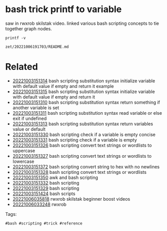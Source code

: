 # bash trick printf to variable

saw in rwxrob skilstak video.
linked various bash scripting concepts to tie together graph nodes.

```
printf -v
```

` zet/20221006191703/README.md `

# Related

- [20221003151314](/zet/20221003151314/README.md) bash scripting substitution syntax initialize variable with default value if empty and return it example
- [20221003151315](/zet/20221003151315/README.md) bash scripting substitution syntax initialize variable with default value if empty and return it
- [20221003151310](/zet/20221003151310/README.md) bash scripting substitution syntax return something if another variable is set
- [20221003151311](/zet/20221003151311/README.md) bash scripting substitution syntax read variable or else exit if undefined
- [20221003151313](/zet/20221003151313/README.md) bash scripting substitution syntax return variables value or default
- [20221003151330](/zet/20221003151330/README.md) bash scripting check if a variable is empty concise
- [20221003151331](/zet/20221003151331/README.md) bash scripting check if a variable is empty
- [20221003151326](/zet/20221003151326/README.md) bash scripting convert text strings or wordlists to uppercase
- [20221003151327](/zet/20221003151327/README.md) bash scripting convert text strings or wordlists to lowercase
- [20221003151372](/zet/20221003151372/README.md) bash scripting convert string to hex with no newlines
- [20221003151328](/zet/20221003151328/README.md) bash scripting convert text strings or wordlists
- [20221003151350](/zet/20221003151350/README.md) awk and bash scripting
- [20221003151332](/zet/20221003151332/README.md) bash scripting
- [20221003151329](/zet/20221003151329/README.md) bash scripting
- [20221003151424](/zet/20221003151424/README.md) bash scripts
- [20221006035818](/zet/20221006035818/README.md) rwxrob skilstak beginner boost videos
- [20221006033248](/zet/20221006033248/README.md) rwxrob

Tags:

    #bash #scripting #trick #reference
